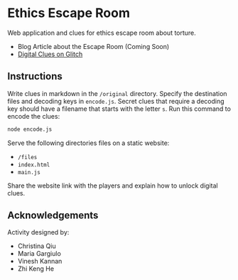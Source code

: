 # Ethics Escape Room

Web application and clues for ethics escape room about torture.

- Blog Article about the Escape Room (Coming Soon)
- [Digital Clues on Glitch](https://glitch.com/~ethicsescape)

## Instructions

Write clues in markdown in the `/original` directory. Specify the destination files and decoding keys in `encode.js`. Secret clues that require a decoding key should have a filename that starts with the letter `s`. Run this command to encode the clues:

```bash
node encode.js
```

Serve the following directories files on a static website:

- `/files`
- `index.html`
- `main.js`

Share the website link with the players and explain how to unlock digital clues.

## Acknowledgements

Activity designed by:

- Christina Qiu
- Maria Gargiulo
- Vinesh Kannan
- Zhi Keng He
